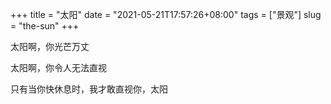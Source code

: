 +++
title = "太阳"
date = "2021-05-21T17:57:26+08:00"
tags = ["景观"]
slug = "the-sun"
+++

太阳啊，你光芒万丈

太阳啊，你令人无法直视

只有当你快休息时，我才敢直视你，太阳
